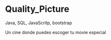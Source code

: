 # Quality_Picture
Java, SQL, JavaScritp, bootstrap

Un cine donde puedes escoger tu movie especial 
